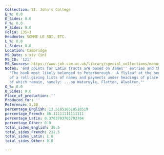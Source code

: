 ```yaml
---
Collection: St. John's College
E_%: 0.0
E_Sides: 0.0
F_%: 0.0
F_Sides: 0.0
Folia: 135+3
Headnote: SOMME LE ROI, ETC.
L_%: 0.0
L_Sides: 0.0
Location: Cambridge
MS_Date: s.xiv (in)
MS_ID: '121'
MS_Sources: https://www.joh.cam.ac.uk/library/special_collections/manuscripts/medieval_manuscripts/medman/S_30.htm
Notes: 'end points for Latin tracts are based on James'' entries and therefore approximate;
  "The book most likely belonged to Peterborough.  A flyleaf at the beginning is part
  of a roll giving lists of names and payments under headings of place-names, three
  of which remain, namely: ...on Wateruyle, Fletton, Alwolton."'
O_%: 0.0
O_Sides: 0.0
Place_of_production: ''
Produced_for: ''
Reference: S.30
percentage_English: 13.518518518518519
percentage_French: 86.11111111111111
percentage_Latin: 0.3703703703703704
percentage_Other: 0.0
total_sides_English: 36.5
total_sides_French: 232.5
total_sides_Latin: 1.0
total_sides_Other: 0.0

---
```

